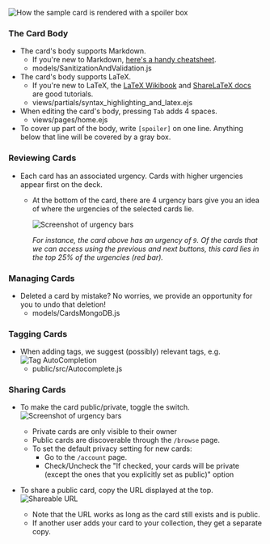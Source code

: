 ![How the sample card is rendered with a spoiler box](with_spoiler.png)

### The Card Body

* The card's body supports Markdown.
  * If you're new to Markdown, [here's a handy cheatsheet](https://github.com/adam-p/markdown-here/wiki/Markdown-Cheatsheet). 
  * models/SanitizationAndValidation.js
* The card's body supports LaTeX.
  * If you're new to LaTeX, the [LaTeX Wikibook](https://en.wikibooks.org/wiki/LaTeX) and [ShareLaTeX docs](https://www.overleaf.com/learn/latex/Learn_LaTeX_in_30_minutes) are good tutorials.
  * views/partials/syntax_highlighting_and_latex.ejs
* When editing the card's body, pressing `Tab` adds 4 spaces.
  * views/pages/home.ejs
* To cover up part of the body, write `[spoiler]` on one line. Anything below that line will be covered by a gray box.

### Reviewing Cards

* Each card has an associated urgency. Cards with higher urgencies appear first on the deck.
  * At the bottom of the card, there are 4 urgency bars give you an idea of where the urgencies of the selected cards lie.

    ![Screenshot of urgency bars](2019-09-24-urgency-bars.png)

    *For instance, the card above has an urgency of `9`. Of the cards that we can access using the previous and next buttons, this card lies in the top 25% of the urgencies (red bar).*

### Managing Cards

* Deleted a card by mistake? No worries, we provide an opportunity for you to undo that deletion!
  * models/CardsMongoDB.js

### Tagging Cards

* When adding tags, we suggest (possibly) relevant tags, e.g.
    ![Tag AutoCompletion](tags_autocomplete.png)
  * public/src/Autocomplete.js

### Sharing Cards

* To make the card public/private, toggle the switch.
    ![Screenshot of urgency bars](2019-09-24-urgency-bars.png)
  * Private cards are only visible to their owner
  * Public cards are discoverable through the `/browse` page.
  * To set the default privacy setting for new cards:
    * Go to the `/account` page.
    * Check/Uncheck the "If checked, your cards will be private (except the ones that you explicitly set as public)" option

* To share a public card, copy the URL displayed at the top.
    ![Shareable URL](shareable_url.png)
  * Note that the URL works as long as the card still exists and is public.
  * If another user adds your card to your collection, they get a separate copy.
